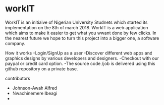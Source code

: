 # workIT
WorkIT is an initiaive of Nigerian University Studnets which started its implementation on the 8th of march 2018. WorkIT is a web application which aims to make it easier to get what you wwant done by few clicks. In the nearest future we hope to turn this project into a bigger one, a software company.

How it works 
-Login/SignUp as a user
-Discover different web apps and graphics designs by various developers and designers. 
-Checkout with our paypal or credit card option.
-The source code /job is delivered using this github repository on a private base.

contributors 
- Johnson-Awah Alfred
- Nwachinemere Ibeagi
-

